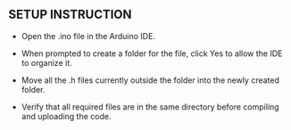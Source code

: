 
## SETUP INSTRUCTION

- Open the .ino file in the Arduino IDE.

- When prompted to create a folder for the file, click Yes to allow the IDE to organize it.

- Move all the .h files currently outside the folder into the newly created folder.

- Verify that all required files are in the same directory before compiling and uploading the code.


